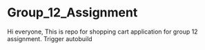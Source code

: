 # Group_12_Assignment
Hi everyone,
This is repo for shopping cart application for group 12 assignment.
Trigger autobuild
